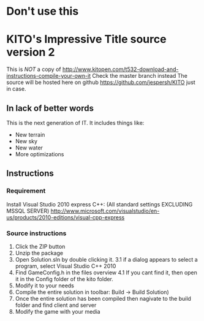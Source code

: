 # Don't use this

KITO's Impressive Title source version 2
====================
This is _NOT_ a copy of http://www.kitopen.com/t532-download-and-instructions-compile-your-own-it
Check the master branch instead
The source will be hosted here on github https://github.com/jespersh/KITO just in case.

In lack of better words
---------------------
This is the next generation of IT. It includes things like:
* New terrain
* New sky
* New water
* More optimizations

Instructions
---------------------

### Requirement
Install Visual Studio 2010 express C++: (All standard settings EXCLUDING MSSQL SERVER)
http://www.microsoft.com/visualstudio/en-us/products/2010-editions/visual-cpp-express

### Source instructions
1. Click the ZIP button
2. Unzip the package
3. Open Solution.sln by double clicking it.
3.1 if a dialog appears to select a program, select Visual Studio C++ 2010
4. Find GameConfig.h in the files overview
4.1 If you cant find it, then open it in the Config folder of the kito folder.
5. Modify it to your needs
6. Compile the entire solution in toolbar: Build -> Build Solution)
7. Once the entire solution has been compiled then nagivate to the build folder and find client and server
8. Modify the game with your media
